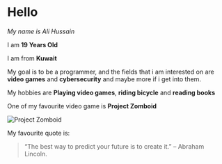 # **Hello**

*My name is Ali Hussain*

I am **19 Years Old**

I am from **Kuwait**

My goal is to be a programmer, and the fields that i am interested on are **video games** and **cybersecurity** and maybe more if i get into them.

My hobbies are **Playing video games**, **riding bicycle** and **reading books**

One of my favourite video game is **Project Zomboid**

![Project Zomboid](https://shared.akamai.steamstatic.com/store_item_assets/steam/apps/108600/capsule_616x353.jpg?t=1691508011)

My favourite quote is:
>“The best way to predict your future is to create it.” – Abraham Lincoln.






